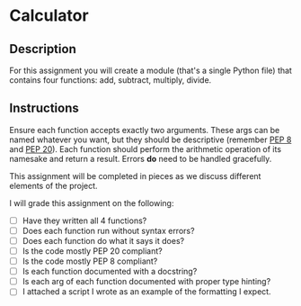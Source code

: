 # Calculator

## Description
For this assignment you will create a module (that's a single Python file) that contains four functions: add, subtract, multiply, divide. 

## Instructions
Ensure each function accepts exactly two arguments. These args can be named whatever you want, but they should be descriptive (remember [PEP 8](https://peps.python.org/pep-0008/) and [PEP 20](https://peps.python.org/pep-0020/)). Each function should perform the arithmetic operation of its namesake and return a result. Errors **do** need to be handled gracefully.

This assignment will be completed in pieces as we discuss different elements of the project.

I will grade this assignment on the following:
- [ ] Have they written all 4 functions?
- [ ] Does each function run without syntax errors?
- [ ] Does each function do what it says it does?
- [ ] Is the code mostly PEP 20 compliant?
- [ ] Is the code mostly PEP 8 compliant?
- [ ] Is each function documented with a docstring?
- [ ] Is each arg of each function documented with proper type hinting?
- [ ] I attached a script I wrote as an example of the formatting I expect.
